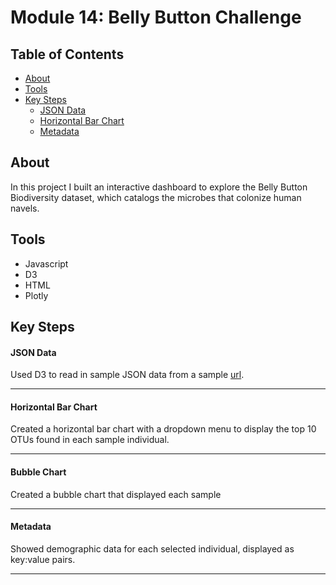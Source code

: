 # Module 14: Belly Button Challenge

## Table of Contents
- [About](#about)
- [Tools](#tools)
- [Key Steps](#key-steps)
   - [JSON Data](#json-data)
   - [Horizontal Bar Chart](#horizontal-bar-chart)
   - [Metadata](#metadata)
 
## About
In this project I built an interactive dashboard to explore the Belly Button Biodiversity dataset, which catalogs the microbes that colonize human navels.

## Tools
- Javascript
- D3
- HTML
- Plotly

## Key Steps
#### **JSON Data**
Used D3 to read in sample JSON data from a sample [url](https://2u-data-curriculum-team.s3.amazonaws.com/dataviz-classroom/v1.1/14-Interactive-Web-Visualizations/02-Homework/samples.json).

--------------------------------------------------- 
#### **Horizontal Bar Chart**
Created a horizontal bar chart with a dropdown menu to display the top 10 OTUs found in each sample individual.

--------------------------------------------------- 
#### **Bubble Chart**
Created a bubble chart that displayed each sample

--------------------------------------------------- 
#### **Metadata**
Showed demographic data for each selected individual, displayed as key:value pairs.

--------------------------------------------------- 



